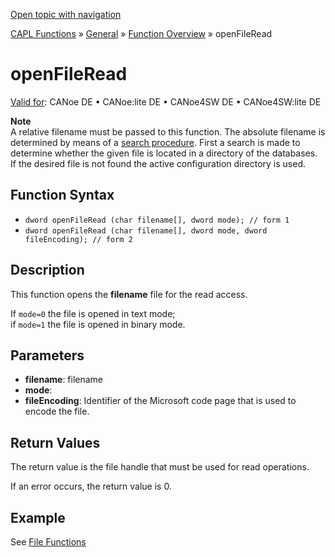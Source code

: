 [Open topic with navigation](../../../../../CANoeDEFamily.htm#Topics/CAPLFunctions/Other/Functions/CAPLfunctionOpenFileRead.md)

[CAPL Functions](../../CAPLfunctions.md) » [General](../CAPLGeneralStartPage.md) » [Function Overview](../CAPLfunctionsGeneralOverview.md) » openFileRead

# openFileRead

[Valid for](../../../Shared/FeatureAvailability.md): CANoe DE • CANoe:lite DE • CANoe4SW DE • CANoe4SW:lite DE

**Note**  
A relative filename must be passed to this function. The absolute filename is determined by means of a [search procedure](../CAPLfunctionsFileSearchProcedure.md). First a search is made to determine whether the given file is located in a directory of the databases. If the desired file is not found the active configuration directory is used.

## Function Syntax

- `dword openFileRead (char filename[], dword mode); // form 1`
- `dword openFileRead (char filename[], dword mode, dword fileEncoding); // form 2`

## Description

This function opens the **filename** file for the read access.

If `mode=0` the file is opened in text mode;  
if `mode=1` the file is opened in binary mode.

## Parameters

- **filename**: filename
- **mode**:
- **fileEncoding**: Identifier of the Microsoft code page that is used to encode the file.

## Return Values

The return value is the file handle that must be used for read operations.

If an error occurs, the return value is 0.

## Example

See [File Functions](CAPLfunctionsExapmleFileFunctions.md)

